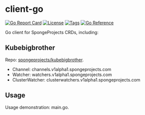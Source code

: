 # client-go

[![Go Report Card](https://goreportcard.com/badge/github.com/spongeprojects/client-go)](https://goreportcard.com/report/github.com/spongeprojects/client-go)
[![License](https://img.shields.io/github/license/spongeprojects/client-go?color=blue)](https://github.com/spongeprojects/client-go/blob/main/LICENSE)
[![Tags](https://img.shields.io/github/v/tag/spongeprojects/client-go)](https://github.com/spongeprojects/client-go/tags)
[![Go Reference](https://pkg.go.dev/badge/github.com/spongeprojects/client-go.svg)](https://pkg.go.dev/github.com/spongeprojects/client-go)


Go client for SpongeProjects CRDs, including:

## Kubebigbrother

Repo: [spongeprojects/kubebigbrother](https://github.com/spongeprojects/kubebigbrother).

- Channel: channels.v1alpha1.spongeprojects.com
- Watcher: watchers.v1alpha1.spongeprojects.com
- ClusterWatcher: clusterwatchers.v1alpha1.spongeprojects.com

## Usage

Usage demonstration: main.go.

